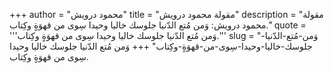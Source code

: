 +++
author = "محمود درويش"
title = "مقولة محمود درويش"
description = "مقولة محمود درويش: وَمن مُتع الدّنيا جلوسك خاليا وحيدا سِوى من قهوَةٍ وكِتاب."
quote = '''وَمن مُتع الدّنيا جلوسك خاليا وحيدا سِوى من قهوَةٍ وكِتاب.''' 
slug = "وَمن-مُتع-الدّنيا-جلوسك-خاليا-وحيدا-سِوى-من-قهوَةٍ-وكِتاب"
+++
وَمن مُتع الدّنيا جلوسك خاليا وحيدا سِوى من قهوَةٍ وكِتاب.
